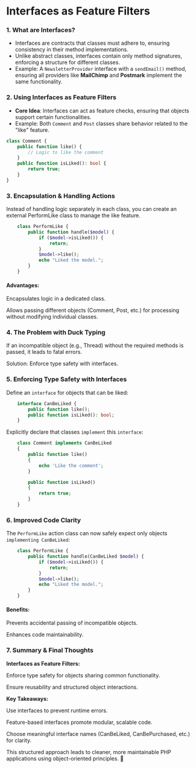 # Interfaces as Feature Filters

### 1. What are Interfaces?
- Interfaces are contracts that classes must adhere to, ensuring consistency in their method implementations.
- Unlike abstract classes, interfaces contain only method signatures, enforcing a structure for different classes.
- Example: A `NewsletterProvider` interface with a `sendEmail()` method, ensuring all providers like **MailChimp** and **Postmark** implement the same functionality.

### 2. Using Interfaces as Feature Filters
- **Core Idea**: Interfaces can act as feature checks, ensuring that objects support certain functionalities.
- Example: Both `Comment` and `Post` classes share behavior related to the "like" feature.

```php
class Comment {
    public function like() {
        // Logic to like the comment
    }
    public function isLiked(): bool {
        return true;
    }
}
```

### 3. Encapsulation & Handling Actions
Instead of handling logic separately in each class, you can create an external PerformLike class to manage the like feature.

```php
    class PerformLike {
        public function handle($model) {
            if ($model->isLiked()) {
                return;
            }
            $model->like(); 
            echo "Liked the model.";
        }
    }
```
#### Advantages:

Encapsulates logic in a dedicated class.

Allows passing different objects (Comment, Post, etc.) for processing without modifying individual classes.

### 4. The Problem with Duck Typing
If an incompatible object (e.g., Thread) without the required methods is passed, it leads to fatal errors.

Solution: Enforce type safety with interfaces.

### 5. Enforcing Type Safety with Interfaces
Define an `interface` for objects that can be liked:

```php
    interface CanBeLiked {
        public function like();
        public function isLiked(): bool;
    }
```

Explicitly declare that classes `implement` this `interface`:

```php
    class Comment implements CanBeLiked
    {
        public function like()
        {
            echo 'Like the comment';
        }

        public function isLiked()
        {
            return true;
        }
    }
```
### 6. Improved Code Clarity
The `PerformLike` action class can now safely expect only objects `implementing CanBeLiked`:

```php
    class PerformLike {
        public function handle(CanBeLiked $model) {
            if ($model->isLiked()) {
                return;
            }
            $model->like();
            echo "Liked the model.";
        }
    }
```

#### Benefits:

Prevents accidental passing of incompatible objects.

Enhances code maintainability.

### 7. Summary & Final Thoughts
**Interfaces as Feature Filters:**

Enforce type safety for objects sharing common functionality.

Ensure reusability and structured object interactions.

**Key Takeaways:**

Use interfaces to prevent runtime errors.

Feature-based interfaces promote modular, scalable code.

Choose meaningful interface names (CanBeLiked, CanBePurchased, etc.) for clarity.

This structured approach leads to cleaner, more maintainable PHP applications using object-oriented principles. 🚀
